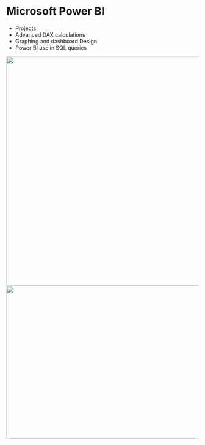 # Microsoft Power BI 

* Projects
* Advanced DAX calculations
* Graphing and dashboard Design
* Power BI use in SQL queries
<p float="left">
<img src="https://github.com/Abdullah-TU/Power-BI/blob/main/mytransaction.JPG" width="1200" height="600">
<img src="https://github.com/Abdullah-TU/Power-BI/blob/main/expenses%20by%20city.JPG" width="1200" height="400">  

  
</p>
